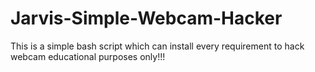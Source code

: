 # Jarvis-Simple-Webcam-Hacker
This is a simple bash script which can install every requirement to hack webcam  educational purposes only!!!
